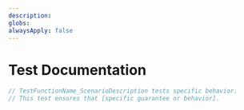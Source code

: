 ```yaml
---
description: 
globs: 
alwaysApply: false
---
```


# Test Documentation

```go
// TestFunctionName_ScenarioDescription tests specific behavior.
// This test ensures that [specific guarantee or behavior].
```
